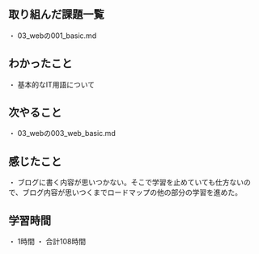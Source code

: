 ## 取り組んだ課題一覧
・ 03_webの001_basic.md
## わかったこと
・ 基本的なIT用語について
## 次やること
・ 03_webの003_web_basic.md
## 感じたこと
・ ブログに書く内容が思いつかない。そこで学習を止めていても仕方ないので、ブログ内容が思いつくまでロードマップの他の部分の学習を進めた。
## 学習時間
・ 1時間
・ 合計108時間
